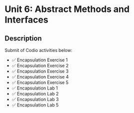# Unit 6: Abstract Methods and Interfaces

## Description

Submit of Codio activities below:
- ✅ Encapsulation Exercise 1
- ✅ Encapsulation Exercise 2
- ✅ Encapsulation Exercise 3
- ✅ Encapsulation Exercise 4
- ✅ Encapsulation Exercise 5
- ✅ Encapsulation Lab 1
- ✅ Encapsulation Lab 2
- ✅ Encapsulation Lab 3
- ✅ Encapsulation Lab 5

